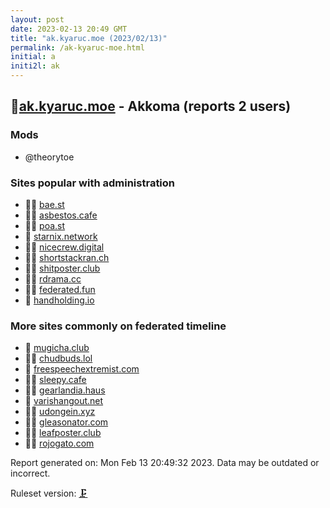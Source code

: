 ```yaml
---
layout: post
date: 2023-02-13 20:49 GMT
title: "ak.kyaruc.moe (2023/02/13)"
permalink: /ak-kyaruc-moe.html
initial: a
initi2l: ak
---
```


## 🦝[ak.kyaruc.moe](https://ak.kyaruc.moe) - Akkoma (reports 2 users)

### Mods
 * @theorytoe

### Sites popular with administration

* 🦝🧸 [bae.st](/bae-st.html)
* 🦝🧸 [asbestos.cafe](/asbestos-cafe.html)
* 🦝🧸 [poa.st](/poa-st.html)
* 🦝 [starnix.network](/starnix-network.html)
* 🦝🧸 [nicecrew.digital](/nicecrew-digital.html)
* 🦝🧸 [shortstackran.ch](/shortstackran-ch.html)
* 🦝🧸 [shitposter.club](/shitposter-club.html)
* 🦝🧸 [rdrama.cc](/rdrama-cc.html)
* 🦝🧸 [federated.fun](/federated-fun.html)
* 🦝 [handholding.io](/handholding-io.html)

### More sites commonly on federated timeline

* 🦝 [mugicha.club](/mugicha-club.html)
* 🦝🧸 [chudbuds.lol](/chudbuds-lol.html)
* 🦝 [freespeechextremist.com](/freespeechextremist-com.html)
* 🦝🧸 [sleepy.cafe](/sleepy-cafe.html)
* 🦝🧸 [gearlandia.haus](/gearlandia-haus.html)
* 🦝 [varishangout.net](/varishangout-net.html)
* 🦝🧸 [udongein.xyz](/udongein-xyz.html)
* 🦝🧸 [gleasonator.com](/gleasonator-com.html)
* 🦝🧸 [leafposter.club](/leafposter-club.html)
* 🦝🧸 [rojogato.com](/rojogato-com.html)

Report generated on: Mon Feb 13 20:49:32 2023. Data may be outdated or incorrect.

Ruleset version: [🗜](/version-clamp)
